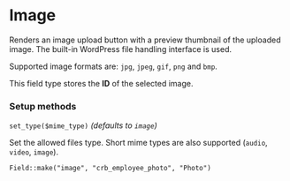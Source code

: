 # Image

Renders an image upload button with a preview thumbnail of the uploaded image. The built-in WordPress file handling interface is used.

Supported image formats are: `jpg`, `jpeg`, `gif`, `png` and `bmp`.

This field type stores the **ID** of the selected image.

### Setup methods

`set_type($mime_type)` *(defaults to `image`)*

Set the allowed files type. Short mime types are also supported (`audio`, `video`, `image`).

`Field::make("image", "crb_employee_photo", "Photo")`
